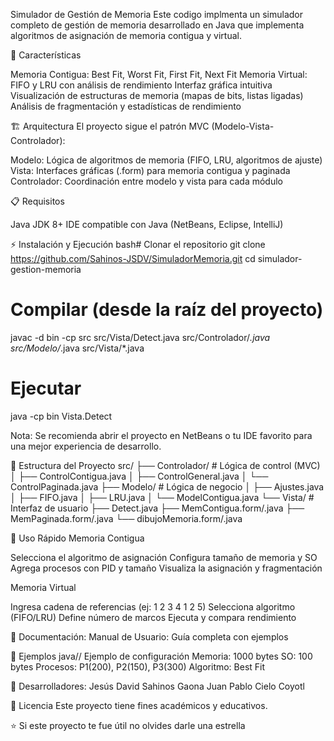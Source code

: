 Simulador de Gestión de Memoria
Este codigo implmenta un simulador completo de gestión de memoria desarrollado en Java que implementa algoritmos de asignación de memoria contigua y virtual.

🚀 Características

Memoria Contigua: Best Fit, Worst Fit, First Fit, Next Fit
Memoria Virtual: FIFO y LRU con análisis de rendimiento
Interfaz gráfica intuitiva
Visualización de estructuras de memoria (mapas de bits, listas ligadas)
Análisis de fragmentación y estadísticas de rendimiento

🏗️ Arquitectura
El proyecto sigue el patrón MVC (Modelo-Vista-Controlador):

Modelo: Lógica de algoritmos de memoria (FIFO, LRU, algoritmos de ajuste)
Vista: Interfaces gráficas (.form) para memoria contigua y paginada
Controlador: Coordinación entre modelo y vista para cada módulo

📋 Requisitos

Java JDK 8+
IDE compatible con Java (NetBeans, Eclipse, IntelliJ)

⚡ Instalación y Ejecución
bash# Clonar el repositorio
git clone https://github.com/Sahinos-JSDV/SimuladorMemoria.git
cd simulador-gestion-memoria

# Compilar (desde la raíz del proyecto)
javac -d bin -cp src src/Vista/Detect.java src/Controlador/*.java src/Modelo/*.java src/Vista/*.java

# Ejecutar
java -cp bin Vista.Detect

Nota: Se recomienda abrir el proyecto en NetBeans o tu IDE favorito para una mejor experiencia de desarrollo.

📁 Estructura del Proyecto
src/
├── Controlador/              # Lógica de control (MVC)
│   ├── ControlContigua.java
│   ├── ControlGeneral.java
│   └── ControlPaginada.java
├── Modelo/                   # Lógica de negocio
│   ├── Ajustes.java
│   ├── FIFO.java
│   ├── LRU.java
│   └── ModelContigua.java
└── Vista/                    # Interfaz de usuario
    ├── Detect.java
    ├── MemContigua.form/.java
    ├── MemPaginada.form/.java
    └── dibujoMemoria.form/.java

🎯 Uso Rápido
Memoria Contigua

Selecciona el algoritmo de asignación
Configura tamaño de memoria y SO
Agrega procesos con PID y tamaño
Visualiza la asignación y fragmentación

Memoria Virtual

Ingresa cadena de referencias (ej: 1 2 3 4 1 2 5)
Selecciona algoritmo (FIFO/LRU)
Define número de marcos
Ejecuta y compara rendimiento

📖 Documentación:
Manual de Usuario: Guía completa con ejemplos

🧪 Ejemplos
java// Ejemplo de configuración
Memoria: 1000 bytes
SO: 100 bytes
Procesos: P1(200), P2(150), P3(300)
Algoritmo: Best Fit

👥 Desarrolladores:
Jesús David Sahinos Gaona
Juan Pablo Cielo Coyotl



📄 Licencia
Este proyecto tiene fines académicos y educativos.

⭐ Si este proyecto te fue útil no olvides darle una estrella
